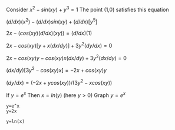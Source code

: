 

Consider $x^2 - sin(xy) + y^3 = 1$ 
The point (1,0) satisfies this equation

$(d/{dx})(x^2)-(d/{dx}) sin(xy)+(d/dx) [y^5]$

$2x -(cos(xy)(d/dx)(xy)) = (d/dx)(1)$

$2x-cos(xy)[y+x(dx/dy)]+3y^2(dy/dx)=0$

$2x-cos(xy)y-cos(xy)x(dx/dy)+3y^2(dx/dy)=0$

$(dx/dy)[3y^2-cos(xy)x]=-2x+cos(xy)y$

$(dy/dx)=(-2x+ycos(xy))/(3y^2-xcos(xy))$



If $y=e^x$
Then $x=ln(y)$
(here $y>0$)
Graph $y=e^x$

```desmos-graph
y=e^x
y=2x
```
```desmos-graph
y=ln(x)
```

